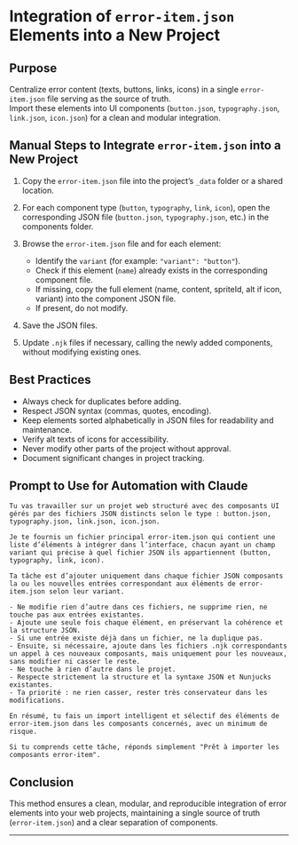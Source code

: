 # Integration of `error-item.json` Elements into a New Project

## Purpose

Centralize error content (texts, buttons, links, icons) in a single `error-item.json` file serving as the source of truth.  
Import these elements into UI components (`button.json`, `typography.json`, `link.json`, `icon.json`) for a clean and modular integration.

## Manual Steps to Integrate `error-item.json` into a New Project

1. Copy the `error-item.json` file into the project’s `_data` folder or a shared location.

2. For each component type (`button`, `typography`, `link`, `icon`), open the corresponding JSON file (`button.json`, `typography.json`, etc.) in the components folder.

3. Browse the `error-item.json` file and for each element:  
   - Identify the `variant` (for example: `"variant": "button"`).  
   - Check if this element (`name`) already exists in the corresponding component file.  
   - If missing, copy the full element (name, content, spriteId, alt if icon, variant) into the component JSON file.  
   - If present, do not modify.

4. Save the JSON files.

5. Update `.njk` files if necessary, calling the newly added components, without modifying existing ones.

## Best Practices

- Always check for duplicates before adding.  
- Respect JSON syntax (commas, quotes, encoding).  
- Keep elements sorted alphabetically in JSON files for readability and maintenance.  
- Verify alt texts of icons for accessibility.  
- Never modify other parts of the project without approval.  
- Document significant changes in project tracking.

## Prompt to Use for Automation with Claude

```text
Tu vas travailler sur un projet web structuré avec des composants UI gérés par des fichiers JSON distincts selon le type : button.json, typography.json, link.json, icon.json.

Je te fournis un fichier principal error-item.json qui contient une liste d’éléments à intégrer dans l’interface, chacun ayant un champ variant qui précise à quel fichier JSON ils appartiennent (button, typography, link, icon).

Ta tâche est d’ajouter uniquement dans chaque fichier JSON composants la ou les nouvelles entrées correspondant aux éléments de error-item.json selon leur variant.

- Ne modifie rien d’autre dans ces fichiers, ne supprime rien, ne touche pas aux entrées existantes.
- Ajoute une seule fois chaque élément, en préservant la cohérence et la structure JSON.
- Si une entrée existe déjà dans un fichier, ne la duplique pas.
- Ensuite, si nécessaire, ajoute dans les fichiers .njk correspondants un appel à ces nouveaux composants, mais uniquement pour les nouveaux, sans modifier ni casser le reste.
- Ne touche à rien d’autre dans le projet.
- Respecte strictement la structure et la syntaxe JSON et Nunjucks existantes.
- Ta priorité : ne rien casser, rester très conservateur dans les modifications.

En résumé, tu fais un import intelligent et sélectif des éléments de error-item.json dans les composants concernés, avec un minimum de risque.

Si tu comprends cette tâche, réponds simplement "Prêt à importer les composants error-item".
```

## Conclusion

This method ensures a clean, modular, and reproducible integration of error elements into your web projects, maintaining a single source of truth (`error-item.json`) and a clear separation of components.

---
